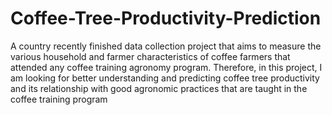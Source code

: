# Coffee-Tree-Productivity-Prediction
A country recently finished data collection project that aims to measure the various household and farmer characteristics of coffee farmers that attended any coffee training agronomy program. Therefore, in this project, I am looking for better understanding and predicting coffee tree productivity and its relationship with good agronomic practices that are taught in the coffee training program
